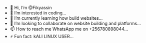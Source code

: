 - 👋 Hi, I’m @Fikyassin
- 👀 I’m interested in coding...
- 🌱 I’m currently learning how build websites...
- 💞️ I’m looking to collaborate on website building and platforms...
- 📫 How to reach me WhatsApp me on +256780898044...
- ⚡ Fun fact: kALI LINUX USER...

<!---
Fikyassin/Fikyassin is a ✨ special ✨ repository because its `README.md` (this file) appears on your GitHub profile.
You can click the Preview link to take a look at your changes.
--->
